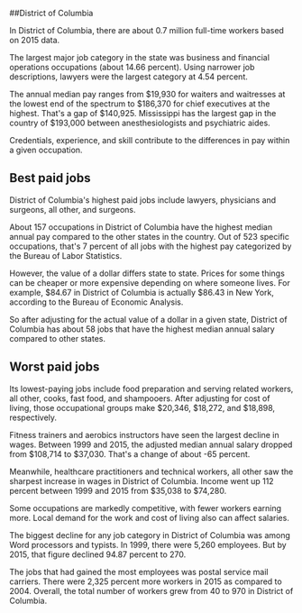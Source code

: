 

##District of Columbia

In District of Columbia, there are about 0.7 million full-time workers based on 2015 data.

The largest major job category in the state was <span class='occ_title_em'>business and financial operations occupations</span> (about 14.66 percent). Using narrower job descriptions, <span class='occ_title_em'>lawyers</span> were the largest category at 4.54 percent.
               
The annual median pay ranges from $19,930 for <span class='occ_title_em'>waiters and waitresses</span> at the lowest end of the spectrum to  $186,370 for <span class='occ_title_em'>chief executives</span> at the highest. That's a gap of $140,925. Mississippi has the largest gap in the country of $193,000 between <span class='occ_title_em'>anesthesiologists and psychiatric aides</span>.
          
Credentials, experience, and skill contribute to the differences in pay within a given occupation.

## Best paid jobs
District of Columbia's highest paid jobs include <span class='occ_title_em'>lawyers, physicians and surgeons, all other</span>, and <span class='occ_title_em'>surgeons</span>.
               
About 157 occupations in District of Columbia have the highest median annual pay compared to the other states in the country. Out of 523 specific occupations, that's 7 percent of all jobs with the highest pay categorized by the Bureau of Labor Statistics.
               
However, the value of a dollar differs state to state. Prices for some things can be cheaper or more expensive depending on where someone lives. For example, $84.67 in District of Columbia is actually $86.43 in New York, according to the Bureau of Economic Analysis.
               
So after adjusting for the actual value of a dollar in a given state, District of Columbia has about 58 jobs that have the highest median annual salary compared to other states.
               
## Worst paid jobs

Its lowest-paying jobs include <span class='occ_title_em'>food preparation and serving related workers, all other</span>, <span class='occ_title_em'>cooks, fast food</span>, and <span class='occ_title_em'>shampooers</span>. After adjusting for cost of living, those occupational groups make $20,346,  $18,272, and  $18,898, respectively.
               
<span class='occ_title_em'>Fitness trainers and aerobics instructors</span> have seen the largest decline in wages. Between 1999 and 2015, the adjusted median annual salary dropped from $108,714 to $37,030. That's a change of about -65 percent.
               
Meanwhile, <span class='occ_title_em'>healthcare practitioners and technical workers, all other</span> saw the sharpest increase in wages in District of Columbia. Income went up 112 percent between 1999 and 2015 from $35,038 to $74,280.

Some occupations are markedly competitive, with fewer workers earning more. Local demand for the work and cost of living also can affect salaries.

            
The biggest decline for any job category in District of Columbia was among <span class='occ_title_em'>Word processors and typists</span>. In 1999, there were 5,260 employees. But by 2015, that figure declined 94.87 percent to 270. 
               
The jobs that had gained the most employees was postal service mail carriers. There were 2,325 percent more workers in 2015 as compared to 2004. Overall, the total number of workers grew from 40 to 970 in District of Columbia.
